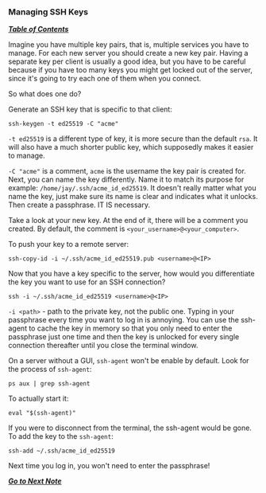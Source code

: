 ### Managing SSH Keys

[***Table of Contents***](README.md)  

Imagine you have multiple key pairs, that is, multiple services you have to
manage. For each new server you should create a new key pair. Having a separate
key per client is usually a good idea, but you have to be careful because if you
have too many keys you might get locked out of the server, since it's going to
try each one of them when you connect.

So what does one do?

Generate an SSH key that is specific to that client:

    ssh-keygen -t ed25519 -C "acme"

`-t ed25519` is a different type of key, it is more secure than the default
`rsa`.  It will also have a much shorter public key, which supposedly makes it
easier to manage. 

`-C "acme"` is a comment, `acme` is the username the key pair is created for. 
Next, you can name the key differently. Name it to match its purpose for 
example: `/home/jay/.ssh/acme_id_ed25519`. It doesn't really matter what you
name the key, just make sure its name is clear and indicates what it unlocks.
Then create a passphrase. IT IS necessary.

Take a look at your new key. At the end of it, there will be a comment you 
created. By default, the comment is `<your_username>@<your_computer>`.

To push your key to a remote server:

    ssh-copy-id -i ~/.ssh/acme_id_ed25519.pub <username>@<IP>

Now that you have a key specific to the server, how would you differentiate
the key you want to use for an SSH connection?

    ssh -i ~/.ssh/acme_id_ed25519 <username>@<IP>

`-i <path>` - path to the private key, not the public one.  Typing in your
passphrase every time you want to log in is annoying. You can use the ssh-agent
to cache the key in memory so that you only need to enter the passphrase just
one time and then the key is unlocked for every single connection thereafter
until you close the terminal window. 

On a server without a GUI, `ssh-agent` won't be enable by default. Look for the 
process of `ssh-agent`:

    ps aux | grep ssh-agent

To actually start it:

    eval "$(ssh-agent)"

If you were to disconnect from the terminal, the ssh-agent would be gone. To
add the key to the `ssh-agent`:

    ssh-add ~/.ssh/acme_id_ed25519

Next time you log in, you won't need to enter the passphrase!

[***Go to Next Note***](06-configuring-ssh-server.md)
